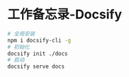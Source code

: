 # 工作备忘录-Docsify

``` bash
# 全局安装
npm i docsify-cli -g
# 初始化
docsify init ./docs
# 启动
docsify serve docs
```